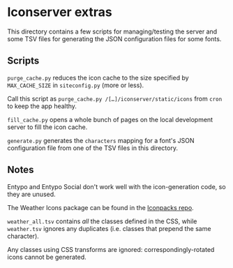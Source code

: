 # Iconserver extras #

This directory contains a few scripts for managing/testing the server and some TSV files for generating the JSON configuration files for some fonts.


## Scripts ##

`purge_cache.py` reduces the icon cache to the size specified by `MAX_CACHE_SIZE` in `siteconfig.py` (more or less).

Call this script as `purge_cache.py /[…]/iconserver/static/icons` from `cron` to keep the app healthy.

`fill_cache.py` opens a whole bunch of pages on the local development server to fill the icon cache.

`generate.py` generates the `characters` mapping for a font's JSON configuration file from one of the TSV files in this directory.


## Notes  ##

Entypo and Entypo Social don't work well with the icon-generation code, so they are unused.

The Weather Icons package can be found in the [Iconpacks repo][iconpacks].

`weather_all.tsv` contains *all* the classes defined in the CSS, while `weather.tsv` ignores any duplicates (i.e. classes that prepend the same character).

Any classes using CSS transforms are ignored: correspondingly-rotated icons cannot be generated.



[iconpacks]: https://github.com/deanishe/bundler-icon-server-iconpacks
